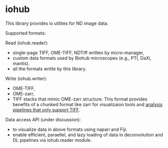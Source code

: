 # iohub

This library provides io utilites for ND image data. 

Supported formats: 

Read (iohub.reader): 
- single-page TIFF, OME-TIFF, NDTiff written by micro-manager, 
- custom data formats used by Biohub microscopes (e.g., PTI, DaXi, mantis).
- all the formats writte by this library.

Write (iohub.writer): 
- OME-TIFF, 
- OME-zarr, 
- TIFF stacks that mimic OME-zarr structure. This format provides benefits of a chunked format like zarr for visualizaion tools and [analysis pipelines that only support TIFF](https://github.com/mehta-lab/recOrder/issues/276).

Data access API (under discussion):
- to visualize data in above formats using napari and Fiji.
- enable efficient, paraellel, and lazy loading of data in deconvolution and DL pipelines via iohub.reader module.
 
